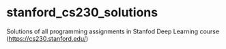 # stanford_cs230_solutions
Solutions of all programming assignments in Stanfod Deep Learning course (https://cs230.stanford.edu/)
